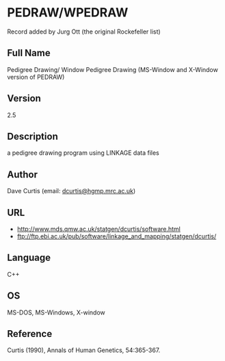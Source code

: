 # PEDRAW/WPEDRAW
Record added by Jurg Ott (the original Rockefeller list)

## Full Name
Pedigree Drawing/ Window Pedigree Drawing (MS-Window and X-Window version of PEDRAW)

## Version
2.5

## Description
a pedigree drawing program using LINKAGE data files

## Author
Dave Curtis (email: dcurtis@hgmp.mrc.ac.uk)

## URL
* http://www.mds.qmw.ac.uk/statgen/dcurtis/software.html
* ftp://ftp.ebi.ac.uk/pub/software/linkage_and_mapping/statgen/dcurtis/

## Language
C++

## OS
MS-DOS, MS-Windows, X-window

## Reference
Curtis (1990), Annals of Human Genetics, 54:365-367.